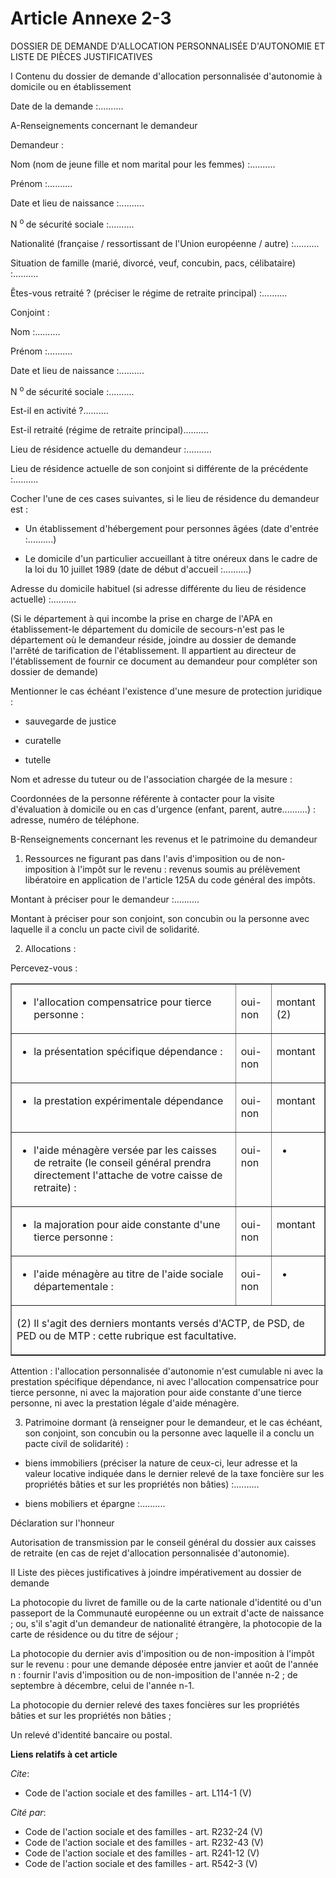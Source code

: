 # Article Annexe 2-3

DOSSIER DE DEMANDE D'ALLOCATION PERSONNALISÉE D'AUTONOMIE ET LISTE DE PIÈCES JUSTIFICATIVES 

I Contenu du dossier de demande d'allocation personnalisée d'autonomie à domicile ou en établissement 

Date de la demande :..........

A-Renseignements concernant le demandeur 

Demandeur : 

Nom (nom de jeune fille et nom marital pour les femmes) :.......... 

Prénom :.......... 

Date et lieu de naissance :..........

N 
  <sup>o </sup>de sécurité sociale :.......... 

Nationalité (française / ressortissant de l'Union européenne / autre) :.......... 

Situation de famille (marié, divorcé, veuf, concubin, pacs, célibataire) :.......... 

Êtes-vous retraité ? (préciser le régime de retraite principal) :.......... 

Conjoint : 

Nom :.......... 

Prénom :.......... 

Date et lieu de naissance :..........

N 
  <sup>o </sup>de sécurité sociale :.......... 

Est-il en activité ?.......... 

Est-il retraité (régime de retraite principal).......... 

Lieu de résidence actuelle du demandeur :.......... 

Lieu de résidence actuelle de son conjoint si différente de la précédente :.......... 

Cocher l'une de ces cases suivantes, si le lieu de résidence du demandeur est :

- Un établissement d'hébergement pour personnes âgées (date d'entrée :..........)

- Le domicile d'un particulier accueillant à titre onéreux dans le cadre de la loi du 10 juillet 1989 (date de début
d'accueil :..........) 

Adresse du domicile habituel (si adresse différente du lieu de résidence actuelle) :.......... 

(Si le département à qui incombe la prise en charge de l'APA en établissement-le département du domicile de secours-n'est pas
le département où le demandeur réside, joindre au dossier de demande l'arrêté de tarification de l'établissement. Il
appartient au directeur de l'établissement de fournir ce document au demandeur pour compléter son dossier de demande) 

Mentionner le cas échéant l'existence d'une mesure de protection juridique :

- sauvegarde de justice

- curatelle

- tutelle 

Nom et adresse du tuteur ou de l'association chargée de la mesure : 

Coordonnées de la personne référente à contacter pour la visite d'évaluation à domicile ou en cas d'urgence (enfant, parent,
autre..........) : adresse, numéro de téléphone.

B-Renseignements concernant les revenus et le patrimoine du demandeur 

1. Ressources ne figurant pas dans l'avis d'imposition ou de non-imposition à l'impôt sur le revenu : revenus soumis au
prélèvement libératoire en application de l'article 125A du code général des impôts. 

Montant à préciser pour le demandeur :.......... 

Montant à préciser pour son conjoint, son concubin ou la personne avec laquelle il a conclu un pacte civil de solidarité. 

2. Allocations : 

Percevez-vous :

<table cellpadding="0" border="1" cellspacing="1">
  <tbody>
    <tr>
      <td valign="top">

- l'allocation compensatrice pour tierce personne : 

</td>
      <td valign="top">

oui-non 

</td>
      <td valign="top">

montant (2)

</td>
    </tr>
    <tr>
      <td valign="top">

- la présentation spécifique dépendance : 

</td>
      <td valign="top">

oui-non 

</td>
      <td valign="top">

montant

</td>
    </tr>
    <tr>
      <td valign="top">

- la prestation expérimentale dépendance 

</td>
      <td valign="top">

oui-non 

</td>
      <td valign="top">

montant

</td>
    </tr>
    <tr>
      <td valign="top">

- l'aide ménagère versée par les caisses de retraite (le conseil général prendra directement l'attache de votre caisse de
retraite) : 

</td>
      <td valign="top">

oui-non

</td>
      <td valign="top">

-

</td>
    </tr>
    <tr>
      <td valign="top">

- la majoration pour aide constante d'une tierce personne : 

</td>
      <td valign="top">

oui-non 

</td>
      <td valign="top">

montant

</td>
    </tr>
    <tr>
      <td valign="top">

- l'aide ménagère au titre de l'aide sociale départementale : 

</td>
      <td valign="top">

oui-non

</td>
      <td valign="top">

-

</td>
    </tr>
    <tr>
      <td valign="top" colspan="3">

(2) Il s'agit des derniers montants versés d'ACTP, de PSD, de PED ou de MTP : cette rubrique est facultative. 

</td>
    </tr>
  </tbody>
</table>

Attention : l'allocation personnalisée d'autonomie n'est cumulable ni avec la prestation spécifique dépendance, ni avec
l'allocation compensatrice pour tierce personne, ni avec la majoration pour aide constante d'une tierce personne, ni avec la
prestation légale d'aide ménagère. 

3. Patrimoine dormant (à renseigner pour le demandeur, et le cas échéant, son conjoint, son concubin ou la personne avec
laquelle il a conclu un pacte civil de solidarité) :

- biens immobiliers (préciser la nature de ceux-ci, leur adresse et la valeur locative indiquée dans le dernier relevé de la
taxe foncière sur les propriétés bâties et sur les propriétés non bâties) :..........

- biens mobiliers et épargne :.......... 

Déclaration sur l'honneur 

Autorisation de transmission par le conseil général du dossier aux caisses de retraite (en cas de rejet d'allocation
personnalisée d'autonomie). 

II Liste des pièces justificatives à joindre impérativement au dossier de demande 

La photocopie du livret de famille ou de la carte nationale d'identité ou d'un passeport de la Communauté européenne ou un
extrait d'acte de naissance ; ou, s'il s'agit d'un demandeur de nationalité étrangère, la photocopie de la carte de résidence
ou du titre de séjour ; 

La photocopie du dernier avis d'imposition ou de non-imposition à l'impôt sur le revenu : pour une demande déposée entre
janvier et août de l'année n : fournir l'avis d'imposition ou de non-imposition de l'année n-2 ; de septembre à décembre,
celui de l'année n-1. 

La photocopie du dernier relevé des taxes foncières sur les propriétés bâties et sur les propriétés non bâties ; 

Un relevé d'identité bancaire ou postal.

**Liens relatifs à cet article**

_Cite_:

  - Code de l'action sociale et des familles - art. L114-1 (V)

_Cité par_:

  - Code de l'action sociale et des familles - art. R232-24 (V)
  - Code de l'action sociale et des familles - art. R232-43 (V)
  - Code de l'action sociale et des familles - art. R241-12 (V)
  - Code de l'action sociale et des familles - art. R542-3 (V)
